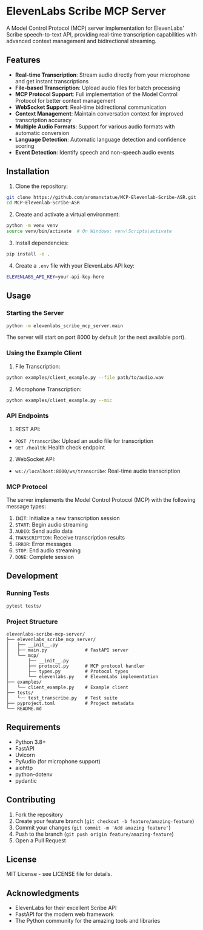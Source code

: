# ElevenLabs Scribe MCP Server

A Model Control Protocol (MCP) server implementation for ElevenLabs' Scribe speech-to-text API, providing real-time transcription capabilities with advanced context management and bidirectional streaming.

## Features

- **Real-time Transcription**: Stream audio directly from your microphone and get instant transcriptions
- **File-based Transcription**: Upload audio files for batch processing
- **MCP Protocol Support**: Full implementation of the Model Control Protocol for better context management
- **WebSocket Support**: Real-time bidirectional communication
- **Context Management**: Maintain conversation context for improved transcription accuracy
- **Multiple Audio Formats**: Support for various audio formats with automatic conversion
- **Language Detection**: Automatic language detection and confidence scoring
- **Event Detection**: Identify speech and non-speech audio events

## Installation

1. Clone the repository:
```bash
git clone https://github.com/aromanstatue/MCP-Elevenlab-Scribe-ASR.git
cd MCP-Elevenlab-Scribe-ASR
```

2. Create and activate a virtual environment:
```bash
python -m venv venv
source venv/bin/activate  # On Windows: venv\Scripts\activate
```

3. Install dependencies:
```bash
pip install -e .
```

4. Create a `.env` file with your ElevenLabs API key:
```bash
ELEVENLABS_API_KEY=your-api-key-here
```

## Usage

### Starting the Server

```bash
python -m elevenlabs_scribe_mcp_server.main
```

The server will start on port 8000 by default (or the next available port).

### Using the Example Client

1. File Transcription:
```bash
python examples/client_example.py --file path/to/audio.wav
```

2. Microphone Transcription:
```bash
python examples/client_example.py --mic
```

### API Endpoints

1. REST API:
- `POST /transcribe`: Upload an audio file for transcription
- `GET /health`: Health check endpoint

2. WebSocket API:
- `ws://localhost:8000/ws/transcribe`: Real-time audio transcription

### MCP Protocol

The server implements the Model Control Protocol (MCP) with the following message types:

1. `INIT`: Initialize a new transcription session
2. `START`: Begin audio streaming
3. `AUDIO`: Send audio data
4. `TRANSCRIPTION`: Receive transcription results
5. `ERROR`: Error messages
6. `STOP`: End audio streaming
7. `DONE`: Complete session

## Development

### Running Tests

```bash
pytest tests/
```

### Project Structure

```
elevenlabs-scribe-mcp-server/
├── elevenlabs_scribe_mcp_server/
│   ├── __init__.py
│   ├── main.py              # FastAPI server
│   └── mcp/
│       ├── __init__.py
│       ├── protocol.py      # MCP protocol handler
│       ├── types.py         # Protocol types
│       └── elevenlabs.py    # ElevenLabs implementation
├── examples/
│   └── client_example.py    # Example client
├── tests/
│   └── test_transcribe.py   # Test suite
├── pyproject.toml           # Project metadata
└── README.md
```

## Requirements

- Python 3.8+
- FastAPI
- Uvicorn
- PyAudio (for microphone support)
- aiohttp
- python-dotenv
- pydantic

## Contributing

1. Fork the repository
2. Create your feature branch (`git checkout -b feature/amazing-feature`)
3. Commit your changes (`git commit -m 'Add amazing feature'`)
4. Push to the branch (`git push origin feature/amazing-feature`)
5. Open a Pull Request

## License

MIT License - see LICENSE file for details.

## Acknowledgments

- ElevenLabs for their excellent Scribe API
- FastAPI for the modern web framework
- The Python community for the amazing tools and libraries
